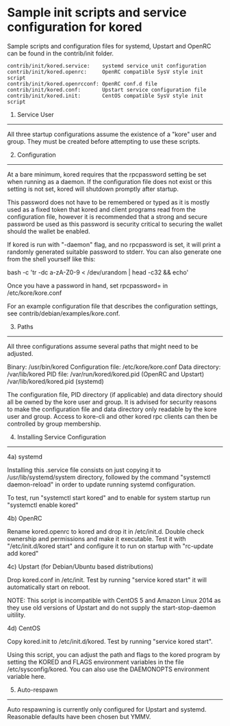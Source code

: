 Sample init scripts and service configuration for kored
==========================================================

Sample scripts and configuration files for systemd, Upstart and OpenRC
can be found in the contrib/init folder.

    contrib/init/kored.service:    systemd service unit configuration
    contrib/init/kored.openrc:     OpenRC compatible SysV style init script
    contrib/init/kored.openrcconf: OpenRC conf.d file
    contrib/init/kored.conf:       Upstart service configuration file
    contrib/init/kored.init:       CentOS compatible SysV style init script

1. Service User
---------------------------------

All three startup configurations assume the existence of a "kore" user
and group.  They must be created before attempting to use these scripts.

2. Configuration
---------------------------------

At a bare minimum, kored requires that the rpcpassword setting be set
when running as a daemon.  If the configuration file does not exist or this
setting is not set, kored will shutdown promptly after startup.

This password does not have to be remembered or typed as it is mostly used
as a fixed token that kored and client programs read from the configuration
file, however it is recommended that a strong and secure password be used
as this password is security critical to securing the wallet should the
wallet be enabled.

If kored is run with "-daemon" flag, and no rpcpassword is set, it will
print a randomly generated suitable password to stderr.  You can also
generate one from the shell yourself like this:

bash -c 'tr -dc a-zA-Z0-9 < /dev/urandom | head -c32 && echo'

Once you have a password in hand, set rpcpassword= in /etc/kore/kore.conf

For an example configuration file that describes the configuration settings,
see contrib/debian/examples/kore.conf.

3. Paths
---------------------------------

All three configurations assume several paths that might need to be adjusted.

Binary:              /usr/bin/kored
Configuration file:  /etc/kore/kore.conf
Data directory:      /var/lib/kored
PID file:            /var/run/kored/kored.pid (OpenRC and Upstart)
                     /var/lib/kored/kored.pid (systemd)

The configuration file, PID directory (if applicable) and data directory
should all be owned by the kore user and group.  It is advised for security
reasons to make the configuration file and data directory only readable by the
kore user and group.  Access to kore-cli and other kored rpc clients
can then be controlled by group membership.

4. Installing Service Configuration
-----------------------------------

4a) systemd

Installing this .service file consists on just copying it to
/usr/lib/systemd/system directory, followed by the command
"systemctl daemon-reload" in order to update running systemd configuration.

To test, run "systemctl start kored" and to enable for system startup run
"systemctl enable kored"

4b) OpenRC

Rename kored.openrc to kored and drop it in /etc/init.d.  Double
check ownership and permissions and make it executable.  Test it with
"/etc/init.d/kored start" and configure it to run on startup with
"rc-update add kored"

4c) Upstart (for Debian/Ubuntu based distributions)

Drop kored.conf in /etc/init.  Test by running "service kored start"
it will automatically start on reboot.

NOTE: This script is incompatible with CentOS 5 and Amazon Linux 2014 as they
use old versions of Upstart and do not supply the start-stop-daemon uitility.

4d) CentOS

Copy kored.init to /etc/init.d/kored. Test by running "service kored start".

Using this script, you can adjust the path and flags to the kored program by
setting the KORED and FLAGS environment variables in the file
/etc/sysconfig/kored. You can also use the DAEMONOPTS environment variable here.

5. Auto-respawn
-----------------------------------

Auto respawning is currently only configured for Upstart and systemd.
Reasonable defaults have been chosen but YMMV.
